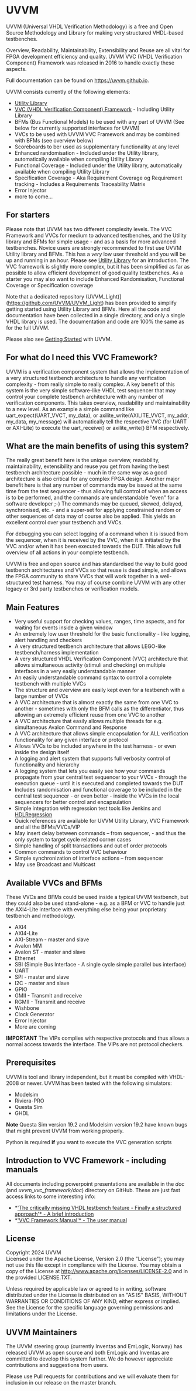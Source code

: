 # UVVM
UVVM (Universal VHDL Verification Methodology) is a free and Open Source Methodology and Library for making very structured VHDL-based testbenches.

Overview, Readability, Maintainability, Extensibility and Reuse are all vital for FPGA development efficiency and quality.
UVVM VVC (VHDL Verification Component) Framework was released in 2016 to handle exactly these aspects.

Full documentation can be found on https://uvvm.github.io.

UVVM consists currently of the following elements:
- [Utility Library](./uvvm_util/README.md)
- [VVC (VHDL Verification Component) Framework](./uvvm_vvc_framework/README.md)  - Including Utility Library
- BFMs (Bus Functional Models) to be used with any part of UVVM (See below for currently supported interfaces for UVVM)
- VVCs to be used with UVVM VVC Framework and may be combined with BFMs (see overview below)
- Scoreboards to ber used as supplementary functionality at any level
- Enhanced randomisation - Included under the Utility library, automatically available when compiling Utility Library
- Functional Coverage - Included under the Utility library, automatically available when compiling Utility Library
- Specification Coverage - Aka Requirement Coverage og Requirement tracking - Includes a Requirements Traceability Matrix
- Error Injector
- more to come...

## For starters
Please note that UVVM has two different complexity levels. The VVC Framework and VVCs for medium to advanced testbenches, and the Utility library and BFMs for simple usage - and as a basis for more advanced testbenches.
Novice users are strongly recommended to first use UVVM Utility library and BFMs. This has a *very* low user threshold and you will be up and running in an hour. Please see [Utility Library](./uvvm_util/README.md) for an introduction. 
The VVC framework is slightly more complex, but it has been simplified as far as possible to allow efficient development of good quality testbenches.
As a starter you may also want to include Enhanced Randomisation, Functional Coverage or Specification coverage

Note that a dedicated repository (UVVM_Light)](https://github.com/UVVM/UVVM_Light) has been provided to simplify getting started using Utility Library and BFMs. Here all the code and documentation have been collected in a single directory, and only a single VHDL library is used. The documentation and code are 100% the same as for the full UVVM. 

Please also see [Getting Started](./GETTING_STARTED.md) with UVVM.

## For what do I need this VVC Framework?
UVVM is a verification component system that allows the implementation of a very structured testbench architecture to handle any verification complexity - from really simple to really complex. A key benefit of this system is the very simple software-like VHDL test sequencer that may control your complete testbench architecture with any number of verification components. This takes overview, readability and maintainability to a new level.
As an example a simple command like uart_expect(UART_VVCT, my_data), or axilite_write(AXILITE_VVCT, my_addr, my_data, my_message) will automatically tell the respective VVC (for UART or AXI-Lite) to execute the uart_receive() or axilite_write() BFM respectively.

## What are the main benefits of using this system?
The really great benefit here is the unique overview, readability, maintainability, extensibility and reuse you get from having the best testbench architecture possible - much in the same way as a good architecture is also critical for any complex FPGA design.
Another major benefit here is that any number of commands may be issued at the same time from the test sequencer - thus allowing full control of when an access is to be performed, and the commands are understandable "even" for a software developer ;-)   The commands may be queued, skewed, delayed, synchronised, etc. - and a super-set for applying constrained random or other sequences of data may of course also be applied.
This yields an excellent control over your testbench and VVCs.

For debugging you can select logging of a command when it is issued from the sequencer, when it is received by the VVC, when it is initiated by the VVC and/or when it has been executed towards the DUT. This allows full overview of all actions in your complete testbench.

UVVM is free and open source and has standardised the way to build good testbench architectures and VVCs so that reuse is dead simple, and allows the FPGA community to share VVCs that will work together in a well-structured test harness.
You may of course combine UVVM with any other legacy or 3rd party testbenches or verification models.


## Main Features
*	Very useful support for checking values, ranges, time aspects, and for waiting for events inside a given window
*	An extremely low user threshold for the basic functionality - like logging, alert handling and checkers
*	A very structured testbench architecture that allows LEGO-like testbench/harness implementation
*	A very structured VHDL Verification Component (VVC) architecture that allows simultaneous activity (stimuli and checking) on multiple interfaces in a very easily understandable manner
*	An easily understandable command syntax to control a complete testbench with multiple VVCs
*	The structure and overview are easily kept even for a testbench with a large number of VVCs
*	A VVC architecture that is almost exactly the same from one VVC to another - sometimes with only the BFM calls as the differentiator, thus allowing an extremely efficient reuse from one VVC to another
*	A VVC architecture that easily allows multiple threads for e.g. simultaneous Avalon Command and Response
*	A VVC architecture that allows simple encapsulation for ALL verification functionality for any given interface or protocol
*	Allows VVCs to be included anywhere in the test harness - or even inside the design itself
*	A logging and alert system that supports full verbosity control of functionality and hierarchy
*	A logging system that lets you easily see how your commands propagate from your central test sequencer to your VVCs - through the execution queue - until it is executed and completed towards the DUT
*	Includes randomisation and functional coverage to be included in the central test sequencer - or even better - inside the VVCs in the local sequencers for better control and encapsulation
*	Simple integration with regression test tools like Jenkins and [HDLRegression](https://github.com/HDLUtils/hdlregression)
*	Quick references are available for UVVM Utility Library, VVC Framework and all the BFMs/VVCs/VIP
*   May insert delay between commands – from sequencer, - and thus the only system to target cycle related corner cases
*   Simple handling of split transactions and out of order protocols
*   Common commands to control VVC behaviour
*   Simple synchronization of interface actions – from sequencer
*   May use Broadcast and Multicast



## Available VVCs and BFMs
These VVCs and BFMs could be used inside a typical UVVM testbench, but they could also be used stand-alone - e.g. as a BFM or VVC to handle just the AXI4-Lite interface with everything else being your proprietary testbench and methodology.
*	AXI4
*	AXI4-Lite
*	AXI-Stream - master and slave
*	Avalon MM
*   Avalon ST - master and slave
*   Ethernet
*	SBI (Simple Bus Interface - A single cycle simple parallel bus interface)
*	UART
*	SPI - master and slave
*	I2C - master and slave
*   GPIO
*   GMII - Transmit and receive
*   RGMII - Transmit and receive
*   Wishbone
*   Clock Generator
*   Error Injector
*	More are coming

**IMPORTANT**
The VIPs complies with respective protocols and thus allows a
normal access towards the interface. The VIPs are not protocol checkers.

## Prerequisites
UVVM is tool and library independent, but it must be compiled with VHDL-2008 or newer.
UVVM has been tested with the following simulators:
- Modelsim
- Riviera-PRO
- Questa Sim
- GHDL

**Note** Questa Sim version 19.2 and Modelsim version 19.2 have known bugs that might prevent UVVM from working properly.

Python is required **if** you want to execute the VVC generation scripts


## Introduction to VVC Framework - including manuals
All documents including powerpoint presentations are available in the *doc* (and *uvvm_vvc_framework/doc*) directory on GitHub.
These are just fast access links to some interesting info:
- *['The critically missing VHDL testbench feature - Finally a structured approach'* - A brief introduction](./uvvm_vvc_framework/doc/The_critically_missing_VHDL_TB_feature.ppsx)
- *['VVC Framework Manual'*  - The user manual](./uvvm_vvc_framework/doc/VVC_Framework_Manual.pdf)


## License

Copyright 2024 UVVM  
Licensed under the Apache License, Version 2.0 (the "License"); you may not use this file except in compliance with the License. You may obtain a copy of the License at http://www.apache.org/licenses/LICENSE-2.0 and in the provided LICENSE.TXT.

Unless required by applicable law or agreed to in writing, software distributed under the License is distributed on an "AS IS" BASIS, WITHOUT WARRANTIES OR CONDITIONS OF ANY KIND, either express or implied. See the License for the specific language governing permissions and limitations under the License.


## UVVM Maintainers
The UVVM steering group (currently Inventas and EmLogic, Norway) has released UVVM as open source and both EmLogic and Inventas are committed to develop this system further.
We do however appreciate contributions and suggestions from users.

Please use Pull requests for contributions and we will evaluate them for inclusion in our release on the master branch.
